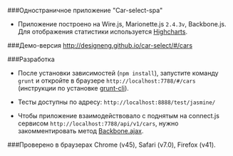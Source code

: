 ###Одностраничное приложение "Car-select-spa"

+ Приложение построено на Wire.js, Marionette.js `2.4.3v`, Backbone.js. Для отображения статистики используется [Highcharts](http://www.highcharts.com/).

###Демо-версия
http://designeng.github.io/car-select/#/cars

###Разработка
+ После установки зависимостей (`npm install`), запустите команду `grunt` и откройте в браузере `http://localhost:7788/#/cars` (инструкции по установке [grunt-cli](http://gruntjs.com/getting-started)).

+ Тесты доступны по адресу: `http://localhost:8888/test/jasmine/`

+ Чтобы приложение взаимодействовало с поднятым на connect.js сервисом `http://localhost:7788/api/v1/cars`, нужно закомментировать метод [Backbone.ajax](https://github.com/designeng/car-select-spa/blob/master/client/coffee/bootstrap/hooks.coffee).

###Проверено в браузерах
Chrome (v45), Safari (v7.0), Firefox (v41).